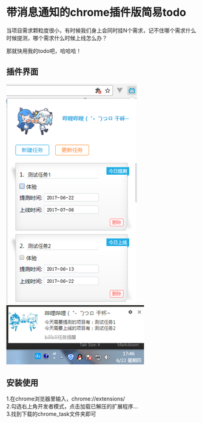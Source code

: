 # 带消息通知的chrome插件版简易todo

当项目需求颗粒度很小，有时候我们身上会同时挂N个需求，记不住哪个需求什么时候提测，哪个需求什么时候上线怎么办？  

那就快用我的todo吧，哈哈哈！

## 插件界面
![image](https://raw.githubusercontent.com/JustLikeU/study/master/chrome_task/image/example1.png)  
![image](https://raw.githubusercontent.com/JustLikeU/study/master/chrome_task/image/example2.png)


## 安装使用
1.在chrome浏览器里输入，chrome://extensions/  
2.勾选右上角开发者模式，点击加载已解压的扩展程序...  
3.找到下载的chrome_task文件夹即可